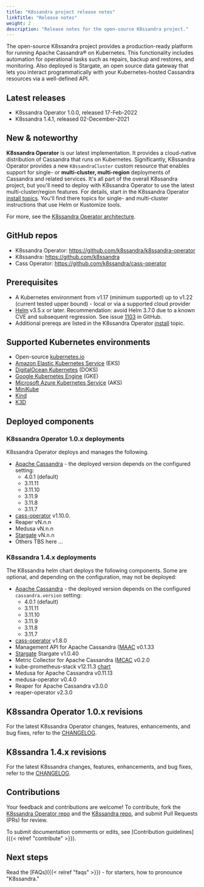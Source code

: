 ```yaml
---
title: "K8ssandra project release notes"
linkTitle: "Release notes"
weight: 2
description: "Release notes for the open-source K8ssandra project."
---
```


The open-source K8ssandra project provides a production-ready platform for running Apache Cassandra&reg; on Kubernetes. This functionality includes automation for operational tasks such as repairs, backup and restores, and monitoring. Also deployed is Stargate, an open source data gateway that lets you interact programmatically with your Kubernetes-hosted Cassandra resources via a well-defined API. 

## Latest releases

* K8ssandra Operator 1.0.0, released 17-Feb-2022
* K8ssandra 1.4.1, released 02-December-2021

## New &amp; noteworthy

**K8ssandra Operator** is our latest implementation. It provides a cloud-native distribution of Cassandra that runs on Kubernetes. Significantly, K8ssandra Operator provides a new `K8ssandraCluster` custom resource that enables support for single- or **multi-cluster, multi-region** deployments of Cassandra and related services. It's all part of the overall K8ssandra project, but you'll need to deploy with K8ssandra Operator to use the latest multi-cluster/region features. For details, start in the K8ssandra Operator [install topics](https://docs-staging-v2.k8ssandra.io/install/). You'll find there topics for single- and multi-cluster instructions that use Helm or Kustomize tools.

For more, see the [K8ssandra Operator architecture](https://docs-staging-v2.k8ssandra.io/components/k8ssandra-operator/architecture/).

## GitHub repos

* K8ssandra Operator: https://github.com/k8ssandra/k8ssandra-operator
* K8ssandra: https://github.com/k8ssandra
* Cass Operator: https://github.com/k8ssandra/cass-operator

## Prerequisites

* A Kubernetes environment from v1.17 (minimum supported) up to v1.22 (current tested upper bound) - local or via a supported cloud provider
* [Helm](https://helm.sh/) v3.5.x or later. Recommendation: avoid Helm 3.7.0 due to a known CVE and subsequent regression. See issue [1103](https://github.com/k8ssandra/k8ssandra/issues/1103) in GitHub.
* Additional prereqs are listed in the K8ssandra Operator [install](https://docs-staging-v2.k8ssandra.io/install/) topic.

## Supported Kubernetes environments

* Open-source [kubernetes.io](https://kubernetes.io)
* [Amazon Elastic Kubernetes Service](https://aws.amazon.com/eks/) (EKS)
* [DigitalOcean Kubernetes](https://www.digitalocean.com/products/kubernetes/) (DOKS)
* [Google Kubernetes Engine](https://cloud.google.com/kubernetes-engine) (GKE)
* [Microsoft Azure Kubernetes Service](https://azure.microsoft.com/en-us/services/kubernetes-service/) (AKS)
* [MiniKube](https://minikube.sigs.k8s.io/docs/)
* [Kind](https://kind.sigs.k8s.io/)
* [K3D](https://k3d.io/)

## Deployed components

### K8ssandra Operator 1.0.x deployments

K8ssandra Operator deploys and manages the following. 

* [Apache Cassandra](https://cassandra.apache.org/) - the deployed version depends on the configured setting:
  * 4.0.1 (default)
  * 3.11.11
  * 3.11.10
  * 3.11.9
  * 3.11.8
  * 3.11.7
* [cass-operator](https://github.com/k8ssandra/cass-operator) v1.10.0.
* Reaper vN.n.n
* Medusa vN.n.n
* [Stargate](https://github.com/stargate/stargate) vN.n.n
* Others TBS here ... 

### K8ssandra 1.4.x deployments

The K8ssandra helm chart deploys the following components. Some are optional, and depending on the configuration, may not be deployed:

* [Apache Cassandra](https://cassandra.apache.org/) - the deployed version depends on the configured `cassandra.version` setting:
  * 4.0.1 (default)
  * 3.11.11
  * 3.11.10
  * 3.11.9
  * 3.11.8
  * 3.11.7
* [cass-operator](https://github.com/k8ssandra/cass-operator) v1.8.0
* Management API for Apache Cassandra ([MAAC](https://github.com/datastax/management-api-for-apache-cassandra) v0.1.33
* [Stargate](https://github.com/stargate/stargate) Stargate v1.0.40
* Metric Collector for Apache Cassandra ([MCAC](https://github.com/datastax/metric-collector-for-apache-cassandra) v0.2.0
* kube-prometheus-stack v12.11.3 [chart](https://github.com/prometheus-community/helm-charts/tree/main/charts/kube-prometheus-stack)
* Medusa for Apache Cassandra v0.11.13
* medusa-operator v0.4.0
* Reaper for Apache Cassandra v3.0.0
* reaper-operator v2.3.0

## K8ssandra Operator 1.0.x revisions

For the latest K8ssandra Operator changes, features, enhancements, and bug fixes, refer to the [CHANGELOG](https://github.com/k8ssandra/k8ssandra-operator/blob/main/CHANGELOG/CHANGELOG-1.0.md).


## K8ssandra 1.4.x revisions

For the latest K8ssandra changes, features, enhancements, and bug fixes, refer to the [CHANGELOG](https://github.com/k8ssandra/k8ssandra/blob/main/CHANGELOG-1.4.md).

## Contributions

Your feedback and contributions are welcome! To contribute, fork the [K8ssandra Operator repo]() and the [K8ssandra repo](https://github.com/k8ssandra/k8ssandra), and submit Pull Requests (PRs) for review.

To submit documentation comments or edits, see [Contribution guidelines]({{< relref "contribute" >}}).

## Next steps

Read the [FAQs]({{< relref "faqs" >}}) - for starters, how to pronounce "K8ssandra." 
